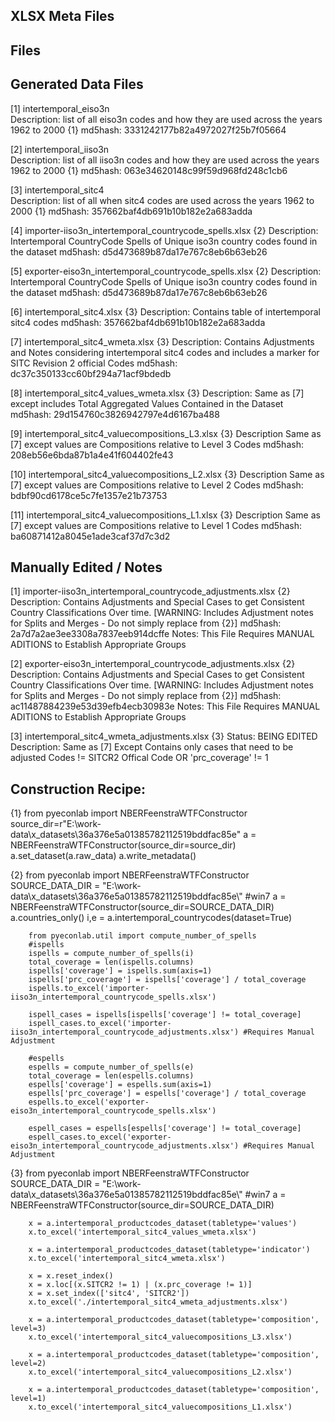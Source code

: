 XLSX Meta Files
---------------

Files
-----

Generated Data Files
--------------------

[1] intertemporal_eiso3n 	
		Description: 	list of all eiso3n codes and how they are used across the years 1962 to 2000	{1}
		md5hash:  		3331242177b82a4972027f25b7f05664

[2] intertemporal_iiso3n 	
		Description: 	list of all iiso3n codes and how they are used across the years 1962 to 2000 	{1}
		md5hash: 		063e34620148c99f59d968fd248c1cb6

[3] intertemporal_sitc4 	
		Description: 	list of all when sitc4 codes are used across the years 1962 to 2000 			{1}
		md5hash: 		357662baf4db691b10b182e2a683adda

[4] importer-iiso3n_intertemporal_countrycode_spells.xlsx 														{2}
		Description: 	Intertemporal CountryCode Spells of Unique iso3n country codes found in the dataset
		md5hash: 		d5d473689b87da17e767c8eb6b63eb26

[5] exporter-eiso3n_intertemporal_countrycode_spells.xlsx 														{2}
		Description: 	Intertemporal CountryCode Spells of Unique iso3n country codes found in the dataset
		md5hash: 		d5d473689b87da17e767c8eb6b63eb26

[6] intertemporal_sitc4.xlsx 																					{3}
		Description: 	Contains table of intertemporal sitc4 codes
		md5hash: 		357662baf4db691b10b182e2a683adda

[7] intertemporal_sitc4_wmeta.xlsx 																				{3}
		Description: 	Contains Adjustments and Notes considering intertemporal sitc4 codes and includes a marker
						for SITC Revision 2 official Codes
		md5hash: 		dc37c350133cc60bf294a71acf9bdedb

[8] intertemporal_sitc4_values_wmeta.xlsx																		{3}
		Description: 	Same as [7] except includes Total Aggregated Values Contained in the Dataset 		
		md5hash: 		29d154760c3826942797e4d6167ba488

[9] intertemporal_sitc4_valuecompositions_L3.xlsx 														{3}
		Description 	Same as [7] except values are Compositions relative to Level 3 Codes
		md5hash: 		208eb56e6bda87b1a4e41f604402fe43

[10] intertemporal_sitc4_valuecompositions_L2.xlsx 														{3}
		Description 	Same as [7] except values are Compositions relative to Level 2 Codes
		md5hash: 		bdbf90cd6178ce5c7fe1357e21b73753

[11] intertemporal_sitc4_valuecompositions_L1.xlsx 														{3}
		Description 	Same as [7] except values are Compositions relative to Level 1 Codes
		md5hash: 		ba60871412a8045e1ade3caf37d7c3d2

Manually Edited / Notes
-----------------------

[1] importer-iiso3n_intertemporal_countrycode_adjustments.xlsx 													{2}
		Description: 	Contains Adjustments and Special Cases to get Consistent Country Classifications Over time. 
						[WARNING: Includes Adjustment notes for Splits and Merges - Do not simply replace from {2}]
		md5hash: 		2a7d7a2ae3ee3308a7837eeb914dcffe
		Notes: 			This File Requires MANUAL ADITIONS to Establish Appropriate Groups

[2] exporter-eiso3n_intertemporal_countrycode_adjustments.xlsx 													{2}
		Description: 	Contains Adjustments and Special Cases to get Consistent Country Classifications Over time. 
						[WARNING: Includes Adjustment notes for Splits and Merges - Do not simply replace from {2}]
		md5hash: 		ac11487884239e53d39efb4ecb30983e
		Notes: 			This File Requires MANUAL ADITIONS to Establish Appropriate Groups


[3] intertemporal_sitc4_wmeta_adjustments.xlsx 																	{3}
		Status: 		BEING EDITED
		Description: 	Same as [7] Except Contains only cases that need to be adjusted
						Codes != SITCR2 Offical Code OR 'prc_coverage' != 1

Construction Recipe:
--------------------
{1}		from pyeconlab import NBERFeenstraWTFConstructor
		source_dir=r"E:\work-data\x_datasets\36a376e5a01385782112519bddfac85e"
		a = NBERFeenstraWTFConstructor(source_dir=source_dir)
		a.set_dataset(a.raw_data)
		a.write_metadata()

{2} 	from pyeconlab import NBERFeenstraWTFConstructor
		SOURCE_DATA_DIR = "E:\\work-data\\x_datasets\\36a376e5a01385782112519bddfac85e\\" #win7
		a = NBERFeenstraWTFConstructor(source_dir=SOURCE_DATA_DIR)
		a.countries_only()
		i,e = a.intertemporal_countrycodes(dataset=True)
		
		from pyeconlab.util import compute_number_of_spells
		#ispells
		ispells = compute_number_of_spells(i)
		total_coverage = len(ispells.columns)
		ispells['coverage'] = ispells.sum(axis=1)
		ispells['prc_coverage'] = ispells['coverage'] / total_coverage
		ispells.to_excel('importer-iiso3n_intertemporal_countrycode_spells.xlsx')

		ispell_cases = ispells[ispells['coverage'] != total_coverage]
		ispell_cases.to_excel('importer-iiso3n_intertemporal_countrycode_adjustments.xlsx') #Requires Manual Adjustment

		#espells
		espells = compute_number_of_spells(e)
		total_coverage = len(espells.columns)
		espells['coverage'] = espells.sum(axis=1)
		espells['prc_coverage'] = espells['coverage'] / total_coverage
		espells.to_excel('exporter-eiso3n_intertemporal_countrycode_spells.xlsx')

		espell_cases = espells[espells['coverage'] != total_coverage]
		espell_cases.to_excel('exporter-eiso3n_intertemporal_countrycode_adjustments.xlsx') #Requires Manual Adjustment

{3} 	from pyeconlab import NBERFeenstraWTFConstructor
		SOURCE_DATA_DIR = "E:\\work-data\\x_datasets\\36a376e5a01385782112519bddfac85e\\" #win7
		a = NBERFeenstraWTFConstructor(source_dir=SOURCE_DATA_DIR)

		x = a.intertemporal_productcodes_dataset(tabletype='values')
		x.to_excel('intertemporal_sitc4_values_wmeta.xlsx')

		x = a.intertemporal_productcodes_dataset(tabletype='indicator')
		x.to_excel('intertemporal_sitc4_wmeta.xlsx')

		x = x.reset_index()
		x = x.loc[(x.SITCR2 != 1) | (x.prc_coverage != 1)]
		x = x.set_index(['sitc4', 'SITCR2'])
		x.to_excel('./intertemporal_sitc4_wmeta_adjustments.xlsx')

		x = a.intertemporal_productcodes_dataset(tabletype='composition', level=3)
		x.to_excel('intertemporal_sitc4_valuecompositions_L3.xlsx')

		x = a.intertemporal_productcodes_dataset(tabletype='composition', level=2)
		x.to_excel('intertemporal_sitc4_valuecompositions_L2.xlsx')

		x = a.intertemporal_productcodes_dataset(tabletype='composition', level=1)
		x.to_excel('intertemporal_sitc4_valuecompositions_L1.xlsx')

